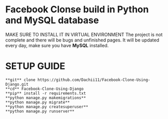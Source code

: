 # Facebook Clonse build in Python and MySQL database
MAKE SURE TO INSTALL IT IN VIRTUAL ENVIRONMENT
The project is not complete and there will be bugs and unfinished pages.
It will be updated every day, make sure you have **MySQL** installed.

# SETUP GUIDE
    **git** clone https://github.com/Dachii11/Facebook-Clone-Using-Django.git
    **cd** Facebook-Clone-Using-Django
    **pip** install -r requirements.txt
    **python manage.py makemigrations**
    **python manage.py migrate**
    **python manage.py createsuperuser**
    **python manage.py runserver**
